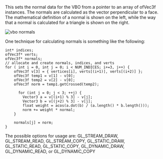 This sets the normal data for the VBO from a pointer to an array of ofVec3f instances. The normals are calculated as the vector perpendicular to a face. The mathematical definition of a normal is shown on the left, while the way that a normal is calculated for a triangle is shown on the right.

![vbo normals](ofVbo.setNormalData.vboNormals.png)

One technique for calculating normals is something like the following:

~~~~{.cpp}
int* indices;
ofVec3f* verts;
ofVec3f* normals;
// allocate and create normals, indices, and verts
for ( int i = 0, int j = 0; i < NUM_INDICES; i+=3, j++) {
    ofVec3f v[3] = { vertices[i], verts[(i+1)], verts[(i+2)] };
    ofVec3f temp1 = v[1] - v[0];
    ofVec3f temp2 = v[2] - v[0];
    ofVec3f norm = temp1.getCrossed(temp2);

      for (int j = 0; j < 3; ++j) {
        Vector3 a = v[(i+1) % 3] - v[j];
        Vector3 b = v[(j+2) % 3] - v[j];
        float weight = acos(a.dot(b) / (a.length() * b.length()));
        norm += weight * normal;
    }

    normals[j] = norm;
}
~~~~

The possible options for usage are: GL_STREAM_DRAW, GL_STREAM_READ, GL_STREAM_COPY, GL_STATIC_DRAW, GL_STATIC_READ, GL_STATIC_COPY, GL_DYNAMIC_DRAW, GL_DYNAMIC_READ, or GL_DYNAMIC_COPY